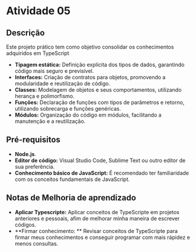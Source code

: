 # Atividade 05 

## Descrição
Este projeto prático tem como objetivo consolidar os conhecimentos adquiridos em TypeScript

* **Tipagem estática:** Definição explícita dos tipos de dados, garantindo código mais seguro e previsível.
* **Interfaces:** Criação de contratos para objetos, promovendo a modularidade e reutilização de código.
* **Classes:** Modelagem de objetos e seus comportamentos, utilizando herança e polimorfismo.
* **Funções:** Declaração de funções com tipos de parâmetros e retorno, utilizando sobrecarga e funções genéricas.
* **Módulos:** Organização do código em módulos, facilitando a manutenção e a reutilização.

## Pré-requisitos
* **Node.js**.
* **Editor de código:** Visual Studio Code, Sublime Text ou outro editor de sua preferência.
* **Conhecimento básico de JavaScript:** É recomendado ter familiaridade com os conceitos fundamentais de JavaScript.

## Notas de Melhoria de aprendizado
* **Aplicar Typescripte:** Aplicar conceitos de TypeScripte em projetos anteriores e pessoais, afim de melhorar minha maneira de escrever códigos.
* **Firmar conhecimento: ** Revisar conceitos de TypeScripte para firmar meus conhecimentos e conseguir programar com mais rápidez e menos consultas.
